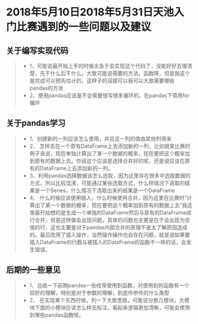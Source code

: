 # 2018年5月10日2018年5月31日天池入门比赛遇到的一些问题以及建议  

## 关于编写实现代码
> * 1、可能说最开始上手的时候太急于去实现这个代码了，没能好好去理清楚，先干什么后干什么，大致可能说需要的方法，函数呀，但是我这个是完成可以预先估计的，这样子的话就可以我可以大致需要哪些pandas的方法
> * 2、使用pandas应该是不会需要很写很多循环的，在pandas下慎用for循环

## 关于pandas学习

> * 1、创建新的一列应该怎么使用，并且这一列的值由其他列得来
> * 2、 怎样去在一个原有DataFrame上去添加新的一列，比如就拿比赛的例子来说，现在单独计算出了某一个数据的概率，现在要把这个概率加到原有的数据上去。你说这个应该是选择合并好的呢，还是说应该在原有的DataFrame上去添加新的一列。
> * 3、利用pandas选择数据该怎么选取，因为这里存在很多中选取数据的方式，所以比较混淆，可能通过某些选取方式，什么样情况下选取的结果是一个Series，什么情况下选取出来的结果是一个DataFrame
> * 4、 什么时候应该使用插入，什么时候使用合并，因为这里在比赛时“计算出了某一个数据的概率，现在要把这个概率加到原有的数据上去”我这里最开始想的是生成一个单独的DataFrame然后与原有的DataFrame进行合并，但是这样做会出现问题，具体的问题也主要是在于会出现为空值的行，这也主要是对于pandas内部合并的原理不是太了解原因造成的。最后改用了插入操作，当然操作操作也会存在问题，就是说如果要插入DataFrame的行数与被插入的DataFrame的函数不一样的话，会发生错误。

## 后期的一些意见
> * 1、总结一下前期pandas一些经常使用到函数，对使用到的函数有一个较好的理解，特别是对于参数的理解，到底传参传的什么类型
> * 2、 在实现某个东西时候，列一下大致思路，可能说分那几模块，大模块下面的小模块应该怎么样去标注，看起来逻辑更加清晰，可能会使用到哪些pandas函数呀。
